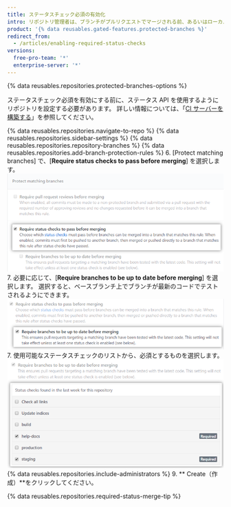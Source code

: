 ```yaml
---
title: ステータスチェック必須の有効化
intro: リポジトリ管理者は、ブランチがプルリクエストでマージされる前、あるいはローカルブランチへのコミットが保護されたリモートブランチへプッシュされる前に、ステータスチェック必須を強制することができます。
product: '{% data reusables.gated-features.protected-branches %}'
redirect_from:
  - /articles/enabling-required-status-checks
versions:
  free-pro-team: '*'
  enterprise-server: '*'
---
```


{% data reusables.repositories.protected-branches-options %}

ステータスチェック必須を有効にする前に、ステータス API を使用するようにリポジトリを設定する必要があります。 詳しい情報については、「[CI サーバーを構築する](/guides/building-a-ci-server/)」を参照してください。

{% data reusables.repositories.navigate-to-repo %}
{% data reusables.repositories.sidebar-settings %}
{% data reusables.repositories.repository-branches %}
{% data reusables.repositories.add-branch-protection-rules %}
6. [Protect matching branches] で、[**Require status checks to pass before merging**] を選択します。 ![必須ステータスチェックのオプション](/assets/images/help/repository/required-status-checks.png)
7. 必要に応じて、[**Require branches to be up to date before merging**] を選択します。 選択すると、ベースブランチ上でブランチが最新のコードでテストされるようにできます。 ![必須ステータスのチェックボックス、ゆるい、または厳格な](/assets/images/help/repository/protecting-branch-loose-status.png)
7. 使用可能なステータスチェックのリストから、必須とするものを選択します。 ![利用可能なステータスチェックの一覧](/assets/images/help/repository/required-statuses-list.png)
{% data reusables.repositories.include-administrators %}
9. ** Create（作成）**をクリックしてください。

{% data reusables.repositories.required-status-merge-tip %}
